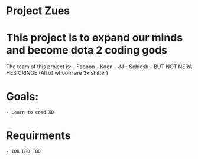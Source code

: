 # Project Zues

# This project is to expand our minds and become dota 2 coding gods
The team of this project is: 
    - Fspoon 
    - Kden
    - JJ
    - Schlesh 
    - BUT NOT NERA HES CRINGE 
    (All of whoom are 3k shitter)

# Goals: 
    - Learn to coad XD 

# Requirments 
    - IDK BRO TBD 